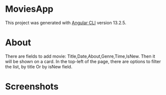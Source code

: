 # MoviesApp

This project was generated with [Angular CLI](https://github.com/angular/angular-cli) version 13.2.5.

# About

There are fields to add movie:
Title,Date,About,Genre,Time,IsNew.
Then it will be shown on a card.
In the top-left of the page, there are options to filter the list, by title Or by isNew field.

# Screenshots
